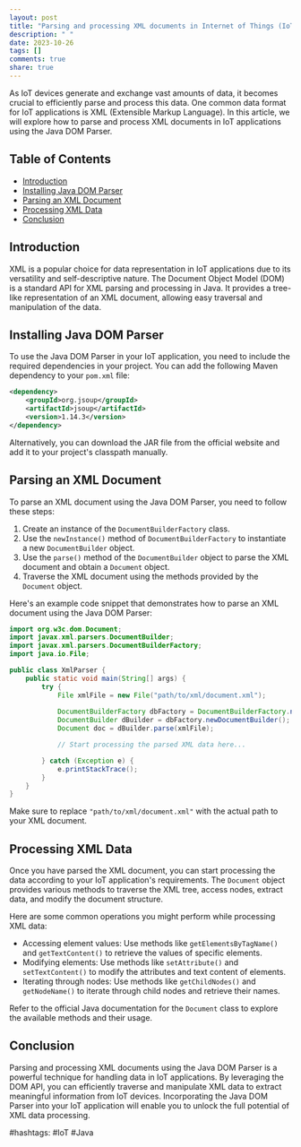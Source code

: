 ```yaml
---
layout: post
title: "Parsing and processing XML documents in Internet of Things (IoT) applications using Java DOM Parser"
description: " "
date: 2023-10-26
tags: []
comments: true
share: true
---
```


As IoT devices generate and exchange vast amounts of data, it becomes crucial to efficiently parse and process this data. One common data format for IoT applications is XML (Extensible Markup Language). In this article, we will explore how to parse and process XML documents in IoT applications using the Java DOM Parser.

## Table of Contents
- [Introduction](#introduction)
- [Installing Java DOM Parser](#installing-java-dom-parser)
- [Parsing an XML Document](#parsing-an-xml-document)
- [Processing XML Data](#processing-xml-data)
- [Conclusion](#conclusion)

## Introduction
XML is a popular choice for data representation in IoT applications due to its versatility and self-descriptive nature. The Document Object Model (DOM) is a standard API for XML parsing and processing in Java. It provides a tree-like representation of an XML document, allowing easy traversal and manipulation of the data.

## Installing Java DOM Parser
To use the Java DOM Parser in your IoT application, you need to include the required dependencies in your project. You can add the following Maven dependency to your `pom.xml` file:

```xml
<dependency>
    <groupId>org.jsoup</groupId>
    <artifactId>jsoup</artifactId>
    <version>1.14.3</version>
</dependency>
```

Alternatively, you can download the JAR file from the official website and add it to your project's classpath manually.

## Parsing an XML Document
To parse an XML document using the Java DOM Parser, you need to follow these steps:

1. Create an instance of the `DocumentBuilderFactory` class.
2. Use the `newInstance()` method of `DocumentBuilderFactory` to instantiate a new `DocumentBuilder` object.
3. Use the `parse()` method of the `DocumentBuilder` object to parse the XML document and obtain a `Document` object.
4. Traverse the XML document using the methods provided by the `Document` object.

Here's an example code snippet that demonstrates how to parse an XML document using the Java DOM Parser:

```java
import org.w3c.dom.Document;
import javax.xml.parsers.DocumentBuilder;
import javax.xml.parsers.DocumentBuilderFactory;
import java.io.File;

public class XmlParser {
    public static void main(String[] args) {
        try {
            File xmlFile = new File("path/to/xml/document.xml");
            
            DocumentBuilderFactory dbFactory = DocumentBuilderFactory.newInstance();
            DocumentBuilder dBuilder = dbFactory.newDocumentBuilder();
            Document doc = dBuilder.parse(xmlFile);

            // Start processing the parsed XML data here...

        } catch (Exception e) {
            e.printStackTrace();
        }
    }
}
```

Make sure to replace `"path/to/xml/document.xml"` with the actual path to your XML document.

## Processing XML Data
Once you have parsed the XML document, you can start processing the data according to your IoT application's requirements. The `Document` object provides various methods to traverse the XML tree, access nodes, extract data, and modify the document structure.

Here are some common operations you might perform while processing XML data:

- Accessing element values: Use methods like `getElementsByTagName()` and `getTextContent()` to retrieve the values of specific elements.
- Modifying elements: Use methods like `setAttribute()` and `setTextContent()` to modify the attributes and text content of elements.
- Iterating through nodes: Use methods like `getChildNodes()` and `getNodeName()` to iterate through child nodes and retrieve their names.

Refer to the official Java documentation for the `Document` class to explore the available methods and their usage.

## Conclusion
Parsing and processing XML documents using the Java DOM Parser is a powerful technique for handling data in IoT applications. By leveraging the DOM API, you can efficiently traverse and manipulate XML data to extract meaningful information from IoT devices. Incorporating the Java DOM Parser into your IoT application will enable you to unlock the full potential of XML data processing.

#hashtags: #IoT #Java